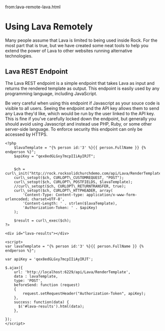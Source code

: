 # 
from:lava-remote-lava.html

Using Lava Remotely
===================

Many people assume that Lava is limited to being used inside Rock. For the most part that is true, but we have created some neat tools to help you extend the power of Lava to other websites running alternative technologies.

Lava REST Endpoint
------------------

The Lava REST endpoint is a simple endpoint that takes Lava as input and returns the rendered template as output. This endpoint is easily used by any programming language, including JavaScript.

Be very careful when using this endpoint if Javascript as your souce code is visible to all users. Seeing the endpoint and the API key allows them to send any Lava they'd like, which would be run by the user linked to the API key. This is fine if you've carefully locked down the endpoint, but generally you should avoid using Javascript and instead use PHP, Ruby, or some other server-side language. To enforce security this endpoint can only be accessed by HTTPS.

```
<?php
    $lavaTemplate = "{% person id:'3' %}{{ person.FullName }} {% endperson %}";
    $apiKey = "qex8edGLGxy7mcpIIiAyIRJT";                                                                    
                
    
    $ch = curl\_init("http://rock.rocksolidchurchdemo.com/api/Lava/RenderTemplate");                                                                      
    curl\_setopt($ch, CURLOPT\_CUSTOMREQUEST, "POST");                                                                     
    curl\_setopt($ch, CURLOPT\_POSTFIELDS, $lavaTemplate);                                                                  
    //curl\_setopt($ch, CURLOPT\_RETURNTRANSFER, true);                                                                      
    curl\_setopt($ch, CURLOPT\_HTTPHEADER, array(                                                                          
        'Content-Type: Content-type: application/x-www-form-urlencoded; charset=UTF-8',                                                                                
        'Content-Length: ' . strlen($lavaTemplate),
        'Authorization-Token: ' . $apiKey)
    );                                                                                                                   
                                                                                                                         
    $result = curl\_exec($ch);
?>

```
```
<div id="lava-results"></div>

<script>
var lavaTemplate = "{% person id:'3' %}{{ person.FullName }} {% endperson %}";

var apiKey = 'qex8edGLGxy7mcpIIiAyIRJT';

$.ajax({
	url: 'http://localhost:6229/api/Lava/RenderTemplate',
	data : lavaTemplate,
	type: 'POST',
	beforeSend: function (request)
	{
		request.setRequestHeader("Authorization-Token", apiKey);
	},
	success: function(data) {
      $('#lava-results').html(data);
	},
	
});
</script>
```